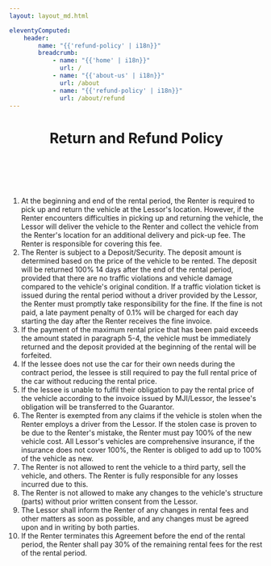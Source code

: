 ```yaml
---
layout: layout_md.html

eleventyComputed:
    header:
        name: "{{'refund-policy' | i18n}}"
        breadcrumb:
            - name: "{{'home' | i18n}}"
              url: /
            - name: "{{'about-us' | i18n}}"
              url: /about
            - name: "{{'refund-policy' | i18n}}"
              url: /about/refund
---
```


<h1 style='text-align: center; padding-bottom: 2vh;'>Return and Refund Policy</h1>

1. At the beginning and end of the rental period, the Renter is required to pick up and return the vehicle at the Lessor's location. However, if the Renter encounters difficulties in picking up and returning the vehicle, the Lessor will deliver the vehicle to the Renter and collect the vehicle from the Renter's location for an additional delivery and pick-up fee. The Renter is responsible for covering this fee.
2. The Renter is subject to a Deposit/Security. The deposit amount is determined based on the price of the vehicle to be rented. The deposit will be returned 100% 14 days after the end of the rental period, provided that there are no traffic violations and vehicle damage compared to the vehicle's original condition. If a traffic violation ticket is issued during the rental period without a driver provided by the Lessor, the Renter must promptly take responsibility for the fine. If the fine is not paid, a late payment penalty of 0.1% will be charged for each day starting the day after the Renter receives the fine invoice.
3. If the payment of the maximum rental price that has been paid exceeds the amount stated in paragraph 5-4, the vehicle must be immediately returned and the deposit provided at the beginning of the rental will be forfeited.
4. If the lessee does not use the car for their own needs during the contract period, the lessee is still required to pay the full rental price of the car without reducing the rental price.
5. If the lessee is unable to fulfil their obligation to pay the rental price of the vehicle according to the invoice issued by MJI/Lessor, the lessee's obligation will be transferred to the Guarantor.
6. The Renter is exempted from any claims if the vehicle is stolen when the Renter employs a driver from the Lessor. If the stolen case is proven to be due to the Renter's mistake, the Renter must pay 100% of the new vehicle cost. All Lessor's vehicles are comprehensive insurance, if the insurance does not cover 100%, the Renter is obliged to add up to 100% of the vehicle as new.
7. The Renter is not allowed to rent the vehicle to a third party, sell the vehicle, and others. The Renter is fully responsible for any losses incurred due to this.
8. The Renter is not allowed to make any changes to the vehicle's structure (parts) without prior written consent from the Lessor.
9. The Lessor shall inform the Renter of any changes in rental fees and other matters as soon as possible, and any changes must be agreed upon and in writing by both parties.
10. If the Renter terminates this Agreement before the end of the rental period, the Renter shall pay 30% of the remaining rental fees for the rest of the rental period.